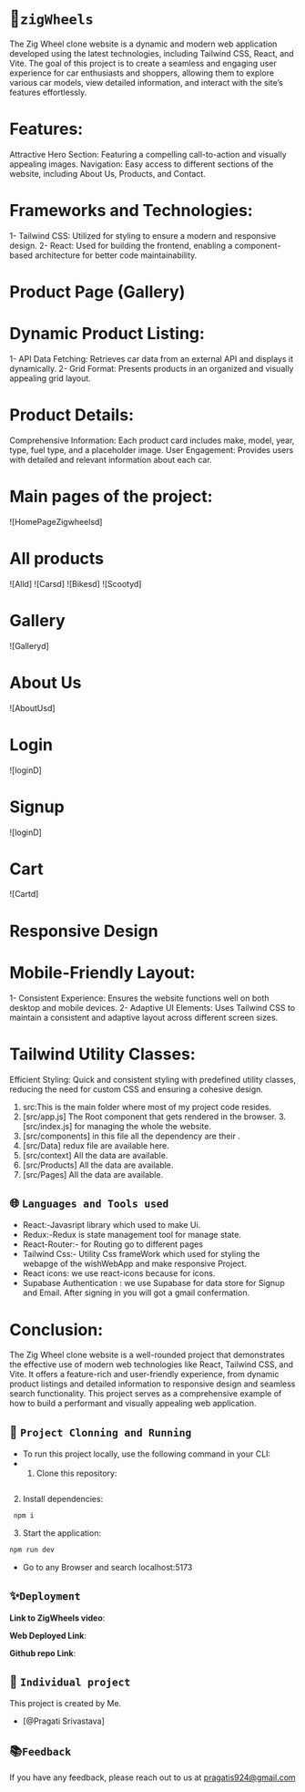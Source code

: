 # 💫`zigWheels`
The Zig Wheel clone website is a dynamic and modern web application developed using the latest technologies, including Tailwind CSS, React, and Vite. The goal of this project is to create a seamless and engaging user experience for car enthusiasts and shoppers, allowing them to explore various car models, view detailed information, and interact with the site’s features effortlessly.

# Features:

Attractive Hero Section: Featuring a compelling call-to-action and visually appealing images.
Navigation: Easy access to different sections of the website, including About Us, Products, and Contact.

# Frameworks and Technologies:

1- Tailwind CSS: Utilized for styling to ensure a modern and responsive design.
2- React: Used for building the frontend, enabling a component-based architecture for better code maintainability.

# Product Page (Gallery)
# Dynamic Product Listing:

1- API Data Fetching: Retrieves car data from an external API and displays it dynamically.
2- Grid Format: Presents products in an organized and visually appealing grid layout.

# Product Details:

Comprehensive Information: Each product card includes make, model, year, type, fuel type, and a placeholder image.
User Engagement: Provides users with detailed and relevant information about each car.


# Main pages of the project:

![HomePageZigwheelsd]


#  All products 

![Alld]
![Carsd]
![Bikesd]
![Scootyd]


#  Gallery 

![Galleryd]

#  About Us

![AboutUsd]

#  Login

![loginD]

#  Signup

![loginD]

#  Cart

![Cartd]

# Responsive Design
# Mobile-Friendly Layout:

1- Consistent Experience: Ensures the website functions well on both desktop and mobile devices.
2- Adaptive UI Elements: Uses Tailwind CSS to maintain a consistent and adaptive layout across different screen sizes.

# Tailwind Utility Classes:

Efficient Styling: Quick and consistent styling with predefined utility classes, reducing the need for custom CSS and ensuring a cohesive design.


1. src:This is the main folder where most of my project code resides.
2. [src/app.js]  The Root component that gets rendered in the browser.
3.[src/index.js]  for managing the whole the website.
4. [src/components]  in this file all the dependency are their .
5. [src/Data] redux file are available here.
6. [src/context] All the data are available.
7. [src/Products] All the data are available.
8. [src/Pages] All the data are available.


## 🌐 `Languages and Tools used`
  - React:-Javasript library which used to make Ui.
  - Redux:-Redux is state management tool for manage state.
  - React-Router:- for Routing go to different pages
  - Tailwind Css:- Utility Css frameWork which used for styling the webapge of the wishWebApp and make responsive Project.
  - React icons: we use react-icons because for icons.
  - Supabase Authentication : we use Supabase for data store for Signup and Email. After signing in you will got a gmail confermation.


  # Conclusion:
The Zig Wheel clone website is a well-rounded project that demonstrates the effective use of modern web technologies like React, Tailwind CSS, and Vite. It offers a feature-rich and user-friendly experience, from dynamic product listings and detailed information to responsive design and seamless search functionality. This project serves as a comprehensive example of how to build a performant and visually appealing web application.








## 🔧 `Project Clonning and Running`
- To run this project locally, use the following command in your CLI:
- 1. Clone this repository:

```bash :

``` 

2. Install dependencies:

```bash
 npm i
```

3. Start the application:

```bash
npm run dev
```
- Go to any Browser and search localhost:5173

## ✨`Deployment`

**Link to ZigWheels video**: 

**Web Deployed Link**:

**Github repo Link**:

## 🎋 `Individual project`
This project is created by Me.
- [@Pragati Srivastava]

##  📚`Feedback`

If you have any feedback, please reach out to us at pragatis924@gmail.com
